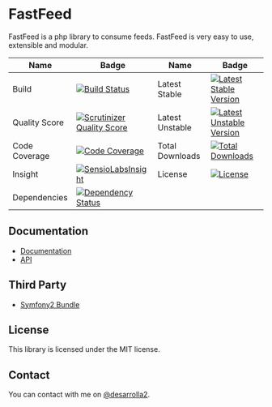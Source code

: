 # FastFeed

FastFeed is a php library to consume feeds. FastFeed is very easy to use, extensible and modular.

Name | Badge | Name | Badge
--- | --- | --- | --- |
Build | [![Build Status](https://secure.travis-ci.org/FastFeed/FastFeed.png )](http://travis-ci.org/FastFeed/FastFeed) | Latest Stable | [![Latest Stable Version](https://poser.pugx.org/fastfeed/fastfeed/v/stable.png)](https://packagist.org/packages/fastfeed/fastfeed)
Quality Score | [![Scrutinizer Quality Score](https://scrutinizer-ci.com/g/FastFeed/FastFeed/badges/quality-score.png?s=5ce39d3775f40b5946300404fa5fe3337a5ca66c)](https://scrutinizer-ci.com/g/FastFeed/FastFeed/) | Latest Unstable | [![Latest Unstable Version](https://poser.pugx.org/fastfeed/fastfeed/v/unstable.png)](https://packagist.org/packages/fastfeed/fastfeed)
Code Coverage | [![Code Coverage](https://scrutinizer-ci.com/g/FastFeed/FastFeed/badges/coverage.png?s=50dbf6dfca4581c8e2761e5504d9de2a8db1d6fa)](https://scrutinizer-ci.com/g/FastFeed/FastFeed/) | Total Downloads | [![Total Downloads](https://poser.pugx.org/fastfeed/fastfeed/downloads.png)](https://packagist.org/packages/fastfeed/fastfeed)
Insight | [![SensioLabsInsight](https://insight.sensiolabs.com/projects/99e97a62-1005-4656-bd71-19639320ed0e/mini.png)](https://insight.sensiolabs.com/projects/99e97a62-1005-4656-bd71-19639320ed0e) |  License | [![License](https://poser.pugx.org/fastfeed/fastfeed/license.png)](https://packagist.org/packages/fastfeed/fastfeed)
Dependencies | [![Dependency Status](https://www.versioneye.com/user/projects/53256b3eec137563b4000368/badge.png)](https://www.versioneye.com/user/projects/53256b3eec137563b4000368) | | |

## Documentation

+ [Documentation](http://fastfeed.github.io)
+ [API](http://fastfeed.github.io/api/)

## Third Party

+ [Symfony2 Bundle](https://github.com/FastFeed/FastFeedBundle)

## License

This library is licensed under the MIT license.

## Contact

You can contact with me on [@desarrolla2](https://twitter.com/desarrolla2).
